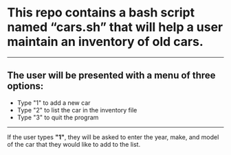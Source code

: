 # This repo contains a bash script named “cars.sh” that will help a user maintain an inventory of old cars.
---- 
## The user will be presented with a menu of three options:
* Type "1" to add a new car
* Type "2" to list the car in the inventory file
* Type "3" to quit the program
---- 
If the user types **"1"**, they will be asked to enter the year, make, and model of the car that they would like to add to the list.

